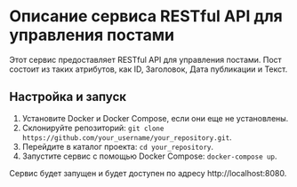 # Описание сервиса RESTful API для управления постами

Этот сервис предоставляет RESTful API для управления постами. Пост состоит из таких атрибутов, как ID, Заголовок, Дата публикации и Текст.

## Настройка и запуск

1. Установите Docker и Docker Compose, если они еще не установлены.
2. Склонируйте репозиторий: `git clone https://github.com/your_username/your_repository.git`.
3. Перейдите в каталог проекта: `cd your_repository`.
4. Запустите сервис с помощью Docker Compose: `docker-compose up`.

Сервис будет запущен и будет доступен по адресу http://localhost:8080.